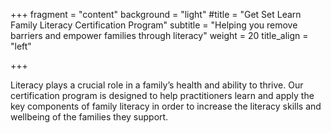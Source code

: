 +++
fragment = "content" 
background = "light" 
#title = "Get Set Learn Family Literacy Certification Program" 
subtitle = "Helping you remove barriers and empower families through literacy" 
weight = 20 
title_align = "left"

+++

Literacy plays a crucial role in a family’s health and ability to thrive. Our certification program is designed to help practitioners learn and apply the key components of family literacy in order to increase the literacy skills and wellbeing of the families they support.